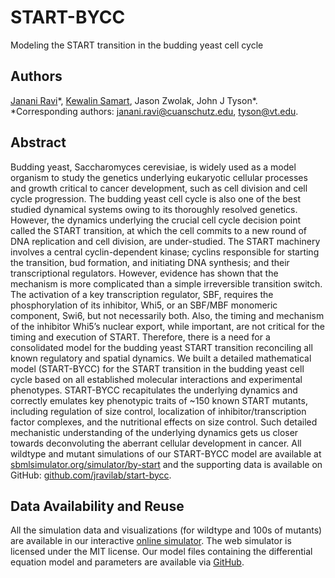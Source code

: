 # START-BYCC
Modeling the START transition in the budding yeast cell cycle

## Authors
[Janani Ravi](//github.com/jananiravi)*, [Kewalin Samart](//github.com/kewalinsamart), Jason Zwolak, John J Tyson\*. <br>
*Corresponding authors: janani.ravi@cuanschutz.edu, tyson@vt.edu.

## Abstract
Budding yeast, Saccharomyces cerevisiae, is widely used as a model organism to study the genetics underlying eukaryotic cellular processes and growth critical to cancer development, such as cell division and cell cycle progression. The budding yeast cell cycle is also one of the best studied dynamical systems owing to its thoroughly resolved genetics. However, the dynamics underlying the crucial cell cycle decision point called the START transition, at which the cell commits to a new round of DNA replication and cell division, are under-studied. The START machinery involves a central cyclin-dependent kinase; cyclins responsible for starting the transition, bud formation, and initiating DNA synthesis; and their transcriptional regulators. However, evidence has shown that the mechanism is more complicated than a simple irreversible transition switch. The activation of a key transcription regulator, SBF, requires the phosphorylation of its inhibitor, Whi5, or an SBF/MBF monomeric component, Swi6, but not necessarily both. Also, the timing and mechanism of the inhibitor Whi5’s nuclear export, while important, are not critical for the timing and execution of START. Therefore, there is a need for a consolidated model for the budding yeast START transition reconciling all known regulatory and spatial dynamics. We built a detailed mathematical model (START-BYCC) for the START transition in the budding yeast cell cycle based on all established molecular interactions and experimental phenotypes. START-BYCC recapitulates the underlying dynamics and correctly emulates key phenotypic traits of ~150 known START mutants, including regulation of size control, localization of inhibitor/transcription factor complexes, and the nutritional effects on size control. Such detailed mechanistic understanding of the underlying dynamics gets us closer towards deconvoluting the aberrant cellular development in cancer. All wildtype and mutant simulations of our START-BYCC model are available at [sbmlsimulator.org/simulator/by-start](http://sbmlsimulator.org/simulator/by-start) and the supporting data is available on GitHub: [github.com/jravilab/start-bycc](github.com/jravilab/start-bycc).

## Data Availability and Reuse
All the simulation data and visualizations (for wildtype and 100s of mutants) are available in our interactive [online simulator](//sbmlsimulator.org/simulator/by-start). The web simulator is licensed under the MIT license. Our model files containing the differential equation model and parameters are available via [GitHub](github.com/jravilab/start-bycc).
